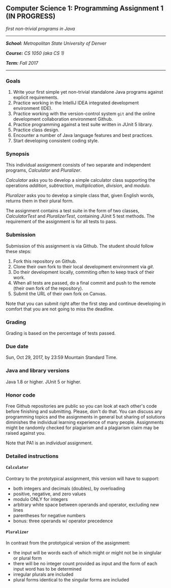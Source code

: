 ## Computer Science 1: Programming Assignment 1 (IN PROGRESS)

_first non-trivial programs in Java_

* * * 

_**School:** Metropolitan State University of Denver_

_**Course:** CS 1050 (aka CS 1)_

_**Term:** Fall 2017_

* * * 

### Goals

1. Write your first simple yet non-trivial standalone Java programs against explicit requirements.
2. Practice working in the IntelliJ IDEA integrated development environment (IDE).
3. Practice working with the version-control system `git` and the online development collaboration environment Github.
4. Practice programming against a test suite written in JUnit 5 library.
5. Practice class design.
6. Encounter a number of Java language features and best practices.
7. Start developing consistent coding style.

### Synopsis

This individual assignment consists of two separate and independent programs, _Calculator_ and _Pluralizer_. 

_Calculator_ asks you to develop a simple calculator class supporting the operations _addition_, _subtraction_, _multiplication_, _division_, and _modulo_.

_Pluralizer_ asks you to develop a simple class that, given English words, returns them in their plural form.

The assignment contains a test suite in the form of two classes, _CalculatorTest_ and _PluralizerTest_, containing JUnit 5 test methods. The requirement of the assignment is for all tests to pass.

### Submission

Submission of this assignment is via Github. The student should follow these steps:

1. Fork this repository on Github.
2. Clone their own fork to their local development environment via _git_.
3. Do their development locally, commiting often to keep track of their work.
4. When all tests are passed, do a final commit and push to the remote (their own fork of the repository).
5. Submit the URL of their own fork on Canvas.

Note that you can submit right after the first step and continue developing in comfort that you are not going to miss the deadline.

### Grading

Grading is based on the percentage of tests passed.

### Due date

Sun, Oct 29, 2017, by 23:59 Mountain Standard Time.

### Java and library versions

Java 1.8 or higher. JUnit 5 or higher.

### Honor code

Free Github repositories are public so you can look at each other's code before finishing and submitting. Please, don't do that. You can discuss any programming topics and the assignments in general but sharing of solutions diminishes the individual learning experience of many people. Assignments might be randomly checked for plagiarism and a plagiarism claim may be raised against you.

Note that PA1 is an _individual_ assignment.

### Detailed instructions

#### `Calculator`

Contrary to the prototypical assignment, this version will have to support:
  * both integers and decimals (doubles), by overloading
  * positive, negative, and zero values
  * modulo ONLY for integers
  * arbitrary white space between operands and operator, excluding new lines
  * parentheses for negative numbers
  * bonus: three operands w/ operator precedence


#### `Pluralizer`

In contrast from the prototypical version of the assignment:
  * the input will be words each of which might or might not be in singlular or plural form
  * there will be no integer count provided as input and the form of each input word has to be determined
  * irregular plurals are included
  * plural forms identical to the singular forms are included
